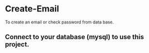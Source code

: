 # Create-Email
To create an email or check password from data base.

## Connect to your database (mysql) to use this project.

